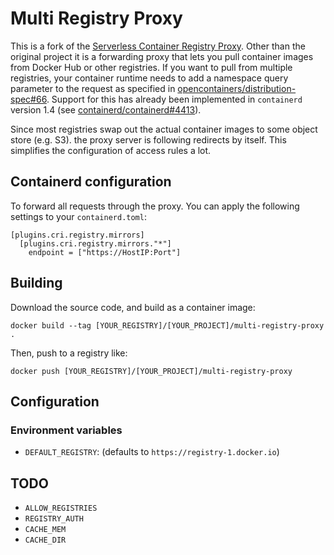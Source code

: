 # Multi Registry Proxy

This is a fork of the [Serverless Container Registry Proxy](https://github.com/ahmetb/serverless-registry-proxy).
Other than the original project it is a forwarding proxy that lets you pull container images from Docker Hub
or other registries. If you want to pull from multiple registries, your container runtime needs to add a namespace
query parameter to the request as specified in [opencontainers/distribution-spec#66](https://github.com/opencontainers/distribution-spec/pull/66).
Support for this has already been implemented in `containerd` version 1.4 (see [containerd/containerd#4413](https://github.com/containerd/containerd/pull/4413/files)).

Since most registries swap out the actual container images to some object store (e.g. S3). the proxy
server is following redirects by itself. This simplifies the configuration of access rules a lot.

## Containerd configuration

To forward all requests through the proxy. You can apply the following settings to your `containerd.toml`:

```
[plugins.cri.registry.mirrors]
  [plugins.cri.registry.mirrors."*"]
    endpoint = ["https://HostIP:Port"]
```

## Building

Download the source code, and build as a container image:

    docker build --tag [YOUR_REGISTRY]/[YOUR_PROJECT]/multi-registry-proxy .

Then, push to a registry like:

    docker push [YOUR_REGISTRY]/[YOUR_PROJECT]/multi-registry-proxy

## Configuration

### Environment variables

- `DEFAULT_REGISTRY`: (defaults to `https://registry-1.docker.io`)

## TODO

- `ALLOW_REGISTRIES`
- `REGISTRY_AUTH`
- `CACHE_MEM`
- `CACHE_DIR`

